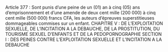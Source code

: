 Article 377 : Sont punis d’une peine de un (01) an à cinq (05) ans d’emprisonnement et d’une amende de deux cent mille (200 000) à cinq cent mille (500 000) francs CFA, les auteurs d’épreuves superstitieuses dommageables commises sur un enfant.
CHAPITRE V : DE L’EXPLOITATION SEXUELLE, DE L’INCITATION A LA DEBAUCHE, DE LA PROSTITUTION, DU TOURISME SEXUEL D’ENFANTS ET DE LA PEDOPORNOGRAPHIE
SECTION I : DES PEINES CONTRE L’EXPLOITATION SEXUELLE
ET L’INCITATION A LA DEBAUCHE